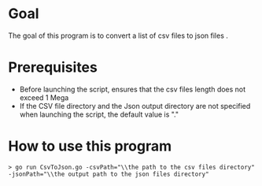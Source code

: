 # Goal
The goal of this program is to convert a list of csv files to json files .

# Prerequisites
- Before launching the script, ensures that the csv files length does not exceed 1 Mega
- If the CSV file directory and the Json output directory are not specified when launching the script, the default value is "."  

# How to use this program
```
> go run CsvToJson.go -csvPath="\\the path to the csv files directory" -jsonPath="\\the output path to the json files directory"  

```

